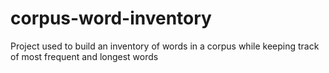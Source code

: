 # corpus-word-inventory
Project used to build an inventory of words in a corpus while keeping track of most frequent and longest words
